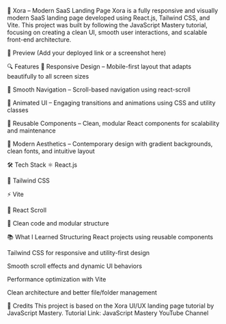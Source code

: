 🧩 Xora – Modern SaaS Landing Page
Xora is a fully responsive and visually modern SaaS landing page developed using React.js, Tailwind CSS, and Vite. This project was built by following the JavaScript Mastery tutorial, focusing on creating a clean UI, smooth user interactions, and scalable front-end architecture.

📸 Preview
(Add your deployed link or a screenshot here)

🔍 Features
📱 Responsive Design – Mobile-first layout that adapts beautifully to all screen sizes

🧭 Smooth Navigation – Scroll-based navigation using react-scroll

💫 Animated UI – Engaging transitions and animations using CSS and utility classes

🧱 Reusable Components – Clean, modular React components for scalability and maintenance

🎨 Modern Aesthetics – Contemporary design with gradient backgrounds, clean fonts, and intuitive layout

🛠️ Tech Stack
⚛️ React.js

🎨 Tailwind CSS

⚡ Vite

🔄 React Scroll

🧹 Clean code and modular structure

📚 What I Learned
Structuring React projects using reusable components

Tailwind CSS for responsive and utility-first design

Smooth scroll effects and dynamic UI behaviors

Performance optimization with Vite

Clean architecture and better file/folder management


📝 Credits
This project is based on the Xora UI/UX landing page tutorial by JavaScript Mastery.
Tutorial Link: JavaScript Mastery YouTube Channel
